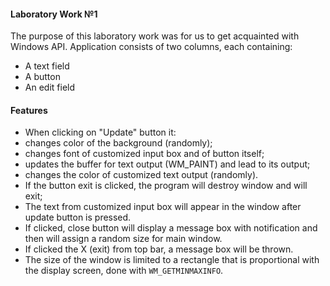 #### Laboratory Work №1
The purpose of this laboratory work was for us to get acquainted with Windows API. 
Application consists of two columns, each containing:
*  A text field
*  A button
*  An edit field


#### Features
*  When clicking on "Update" button it:
*  changes color of the background (randomly);
*  changes font of customized input box and of button itself;
*  updates the buffer for text output (WM_PAINT) and lead to its output;
*  changes the color of customized text output (randomly).
*  If the button exit is clicked, the program will destroy window and will exit;
*  The text from customized input box will appear in the window after update button is pressed.
*  If clicked, close button will display a message box with notification and then will assign a random 
size for main window.
*  If clicked the X (exit) from top bar, a message box will be thrown.
*  The size of the window is limited to a rectangle that is proportional with the display screen, done
with `WM_GETMINMAXINFO`. 

